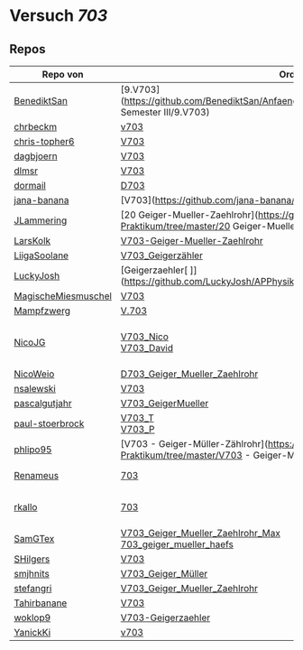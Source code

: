 # Versuch *703*

## Repos

|                     Repo von                     |                                                                                                                               Ordner                                                                                                                                |                                                                                                                                                                                                                                                                                         PDFs                                                                                                                                                                                                                                                                                          |
|--------------------------------------------------|---------------------------------------------------------------------------------------------------------------------------------------------------------------------------------------------------------------------------------------------------------------------|---------------------------------------------------------------------------------------------------------------------------------------------------------------------------------------------------------------------------------------------------------------------------------------------------------------------------------------------------------------------------------------------------------------------------------------------------------------------------------------------------------------------------------------------------------------------------------------|
|[BenediktSan](../repo/BenediktSan)                |[9.V703](https://github.com/BenediktSan/AnfaengerPraktikum2020/tree/master/Versuche Semester III/9.V703)                                                                                                                                                             |–                                                                                                                                                                                                                                                                                                                                                                                                                                                                                                                                                                                      |
|[chrbeckm](../repo/chrbeckm)                      |[v703](https://github.com/chrbeckm/anfaenger-praktikum/tree/master/v703)                                                                                                                                                                                             |–                                                                                                                                                                                                                                                                                                                                                                                                                                                                                                                                                                                      |
|[chris-topher6](../repo/chris-topher6)            |[V703](https://github.com/chris-topher6/Anfaenger-Praktikum/tree/master/V703)                                                                                                                                                                                        |–                                                                                                                                                                                                                                                                                                                                                                                                                                                                                                                                                                                      |
|[dagbjoern](../repo/dagbjoern)                    |[V703](https://github.com/dagbjoern/AP-Physik/tree/master/V703)                                                                                                                                                                                                      |–                                                                                                                                                                                                                                                                                                                                                                                                                                                                                                                                                                                      |
|[dlmsr](../repo/dlmsr)                            |[V703](https://github.com/dlmsr/praktikum/tree/master/V703)                                                                                                                                                                                                          |–                                                                                                                                                                                                                                                                                                                                                                                                                                                                                                                                                                                      |
|[dormail](../repo/dormail)                        |[D703](https://github.com/dormail/ap/tree/master/D703)                                                                                                                                                                                                               |–                                                                                                                                                                                                                                                                                                                                                                                                                                                                                                                                                                                      |
|[jana-banana](../repo/jana-banana)                |[V703](https://github.com/jana-banana/AP-2020/tree/master/we did that/V703)                                                                                                                                                                                          |–                                                                                                                                                                                                                                                                                                                                                                                                                                                                                                                                                                                      |
|[JLammering](../repo/JLammering)                  |[20 Geiger-Mueller-Zaehlrohr](https://github.com/JLammering/Physikalisches-Praktikum/tree/master/20 Geiger-Mueller-Zaehlrohr)                                                                                                                                        |–                                                                                                                                                                                                                                                                                                                                                                                                                                                                                                                                                                                      |
|[LarsKolk](../repo/LarsKolk)                      |[V703-Geiger-Mueller-Zaehlrohr](https://github.com/LarsKolk/Anfaengerpraktikum/tree/master/V703-Geiger-Mueller-Zaehlrohr)                                                                                                                                            |–                                                                                                                                                                                                                                                                                                                                                                                                                                                                                                                                                                                      |
|[LiigaSoolane](../repo/LiigaSoolane)              |[V703_Geigerzähler](https://github.com/LiigaSoolane/Paktikum/tree/master/V703_Geigerzähler)                                                                                                                                                                          |–                                                                                                                                                                                                                                                                                                                                                                                                                                                                                                                                                                                      |
|[LuckyJosh](../repo/LuckyJosh)                    |[Geigerzaehler[ ]](https://github.com/LuckyJosh/APPhysik/tree/master/Geigerzaehler[ ])                                                                                                                                                                               |–                                                                                                                                                                                                                                                                                                                                                                                                                                                                                                                                                                                      |
|[MagischeMiesmuschel](../repo/MagischeMiesmuschel)|[V703](https://github.com/MagischeMiesmuschel/AnfaengerPraktikum/tree/master/V703)                                                                                                                                                                                   |–                                                                                                                                                                                                                                                                                                                                                                                                                                                                                                                                                                                      |
|[Mampfzwerg](../repo/Mampfzwerg)                  |[V.703](https://github.com/Mampfzwerg/Praktikum/tree/master/V.703)                                                                                                                                                                                                   |[main.pdf](https://docs.google.com/viewer?url=https://github.com/Mampfzwerg/Praktikum/raw/master/V.703/latex-template/main.pdf)                                                                                                                                                                                                                                                                                                                                                                                                                                                        |
|[NicoJG](../repo/NicoJG)                          |[V703_Nico](https://github.com/NicoJG/Anfaengerpraktikum/tree/master/V703_Nico)<br/>[V703_David](https://github.com/NicoJG/Anfaengerpraktikum/tree/master/V703_David)                                                                                                |[Abgabe.pdf](https://docs.google.com/viewer?url=https://github.com/NicoJG/Anfaengerpraktikum/raw/master/V703_Nico/Abgabe.pdf)<br/>[V703_Feedback.pdf](https://docs.google.com/viewer?url=https://github.com/NicoJG/Anfaengerpraktikum/raw/master/V703_Nico/V703_Feedback.pdf)<br/>[V703_Feedback2.pdf](https://docs.google.com/viewer?url=https://github.com/NicoJG/Anfaengerpraktikum/raw/master/V703_Nico/V703_Feedback2.pdf)<br/>[Abgabe_korrigiert.pdf](https://docs.google.com/viewer?url=https://github.com/NicoJG/Anfaengerpraktikum/raw/master/V703_Nico/Abgabe_korrigiert.pdf)|
|[NicoWeio](../repo/NicoWeio)                      |[D703_Geiger_Mueller_Zaehlrohr](https://github.com/NicoWeio/AP/tree/master/D703_Geiger_Mueller_Zaehlrohr)                                                                                                                                                            |[main.pdf](https://docs.google.com/viewer?url=https://github.com/NicoWeio/AP/raw/gh-pages/D703_Geiger_Mueller_Zaehlrohr/build/main.pdf)                                                                                                                                                                                                                                                                                                                                                                                                                                                |
|[nsalewski](../repo/nsalewski)                    |[V703](https://github.com/nsalewski/laboratory/tree/master/V703)                                                                                                                                                                                                     |–                                                                                                                                                                                                                                                                                                                                                                                                                                                                                                                                                                                      |
|[pascalgutjahr](../repo/pascalgutjahr)            |[V703_GeigerMueller](https://github.com/pascalgutjahr/Praktikum-1/tree/master/V703_GeigerMueller)                                                                                                                                                                    |–                                                                                                                                                                                                                                                                                                                                                                                                                                                                                                                                                                                      |
|[paul-stoerbrock](../repo/paul-stoerbrock)        |[V703_T](https://github.com/paul-stoerbrock/Praktikum/tree/master/V703_T)<br/>[V703_P](https://github.com/paul-stoerbrock/Praktikum/tree/master/V703_P)                                                                                                              |–                                                                                                                                                                                                                                                                                                                                                                                                                                                                                                                                                                                      |
|[phlipo95](../repo/phlipo95)                      |[V703 - Geiger-Müller-Zählrohr](https://github.com/phlipo95/AP-Praktikum/tree/master/V703 - Geiger-Müller-Zählrohr)                                                                                                                                                  |–                                                                                                                                                                                                                                                                                                                                                                                                                                                                                                                                                                                      |
|[Renameus](../repo/Renameus)                      |[703](https://github.com/Renameus/PhysikPraktikum1/tree/master/Versuche/703)                                                                                                                                                                                         |[protokoll.pdf](https://docs.google.com/viewer?url=https://github.com/Renameus/PhysikPraktikum1/raw/master/Versuche/703/protokoll.pdf)<br/>[V703.pdf](https://docs.google.com/viewer?url=https://github.com/Renameus/PhysikPraktikum1/raw/master/Versuche/703/V703.pdf)                                                                                                                                                                                                                                                                                                                |
|[rkallo](../repo/rkallo)                          |[703](https://github.com/rkallo/APWS1718/tree/master/703)                                                                                                                                                                                                            |[main.pdf](https://docs.google.com/viewer?url=https://github.com/rkallo/APWS1718/raw/master/703/main.pdf)<br/>[Anleitung703.pdf](https://docs.google.com/viewer?url=https://github.com/rkallo/APWS1718/raw/master/703/Anleitung703.pdf)<br/>[Korrektur.pdf](https://docs.google.com/viewer?url=https://github.com/rkallo/APWS1718/raw/master/703/Korrektur.pdf)                                                                                                                                                                                                                        |
|[SamGTex](../repo/SamGTex)                        |[V703_Geiger_Mueller_Zaehlrohr_Max](https://github.com/SamGTex/Physik_Praktikum_Samuel_Max/tree/master/V703_Geiger_Mueller_Zaehlrohr_Max)<br/>[703_geiger_mueller_haefs](https://github.com/SamGTex/Physik_Praktikum_Samuel_Max/tree/master/703_geiger_mueller_haefs)|–                                                                                                                                                                                                                                                                                                                                                                                                                                                                                                                                                                                      |
|[SHilgers](../repo/SHilgers)                      |[V703](https://github.com/SHilgers/Praktikum2/tree/master/V703)                                                                                                                                                                                                      |–                                                                                                                                                                                                                                                                                                                                                                                                                                                                                                                                                                                      |
|[smjhnits](../repo/smjhnits)                      |[V703_Geiger_Müller](https://github.com/smjhnits/Praktikum_TU_D_16-17/tree/master/Anfängerpraktikum/Protokolle/V703_Geiger_Müller)                                                                                                                                   |[V703.pdf](https://docs.google.com/viewer?url=https://github.com/smjhnits/Praktikum_TU_D_16-17/raw/master/Anf%C3%A4ngerpraktikum/Fertige%20Protokolle/V703.pdf)                                                                                                                                                                                                                                                                                                                                                                                                                        |
|[stefangri](../repo/stefangri)                    |[V703_Geiger_Mueller_Zaehlrohr](https://github.com/stefangri/s_s_productions/tree/master/PHY341/V703_Geiger_Mueller_Zaehlrohr)                                                                                                                                       |–                                                                                                                                                                                                                                                                                                                                                                                                                                                                                                                                                                                      |
|[Tahirbanane](../repo/Tahirbanane)                |[V703](https://github.com/Tahirbanane/AP/tree/master/V703)                                                                                                                                                                                                           |–                                                                                                                                                                                                                                                                                                                                                                                                                                                                                                                                                                                      |
|[woklop9](../repo/woklop9)                        |[V703-Geigerzaehler](https://github.com/woklop9/Anfaengerpraktikum/tree/master/V703-Geigerzaehler)                                                                                                                                                                   |–                                                                                                                                                                                                                                                                                                                                                                                                                                                                                                                                                                                      |
|[YanickKi](../repo/YanickKi)                      |[v703](https://github.com/YanickKi/AP_T_Y/tree/master/v703)                                                                                                                                                                                                          |–                                                                                                                                                                                                                                                                                                                                                                                                                                                                                                                                                                                      |
